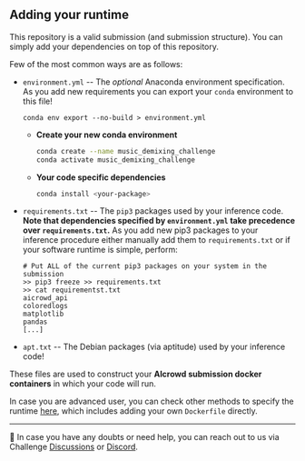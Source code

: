 ## Adding your runtime

This repository is a valid submission (and submission structure). 
You can simply add your dependencies on top of this repository.

Few of the most common ways are as follows:

* `environment.yml` -- The _optional_ Anaconda environment specification. 
    As you add new requirements you can export your `conda` environment to this file!
    ```
    conda env export --no-build > environment.yml
    ```

    * **Create your new conda environment**

        ```sh
        conda create --name music_demixing_challenge
        conda activate music_demixing_challenge
        ```

  * **Your code specific dependencies**
    ```sh
    conda install <your-package>
    ```  


* `requirements.txt` -- The `pip3` packages used by your inference code. **Note that dependencies specified by `environment.yml` take precedence over `requirements.txt`.** As you add new pip3 packages to your inference procedure either manually add them to `requirements.txt` or if your software runtime is simple, perform:
    ```
    # Put ALL of the current pip3 packages on your system in the submission
    >> pip3 freeze >> requirements.txt
    >> cat requirementst.txt
    aicrowd_api
    coloredlogs
    matplotlib
    pandas
    [...]
    ```

* `apt.txt` -- The Debian packages (via aptitude) used by your inference code!

These files are used to construct your **AIcrowd submission docker containers** in which your code will run. 

In case you are advanced user, you can check other methods to specify the runtime [here](https://discourse.aicrowd.com/t/how-to-specify-runtime-environment-for-your-submission/2274), which includes adding your own `Dockerfile` directly.

----

👋 In case you have any doubts or need help, you can reach out to us via Challenge [Discussions](https://www.aicrowd.com/challenges/iclr-2021-learn-to-race/discussion) or [Discord](https://discord.gg/fNRrSvZkry).